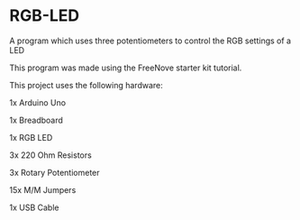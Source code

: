 # RGB-LED
A program which uses three potentiometers to control the RGB settings of a LED 

This program was made using the FreeNove starter kit tutorial.

This project uses the following hardware:

1x Arduino Uno

1x Breadboard

1x RGB LED

3x 220 Ohm Resistors

3x Rotary Potentiometer

15x M/M Jumpers

1x USB Cable
